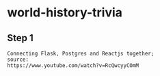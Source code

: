 # world-history-trivia

## Step 1
    Connecting Flask, Postgres and Reactjs together;
    source:
    https://www.youtube.com/watch?v=RcQwcyyCOmM